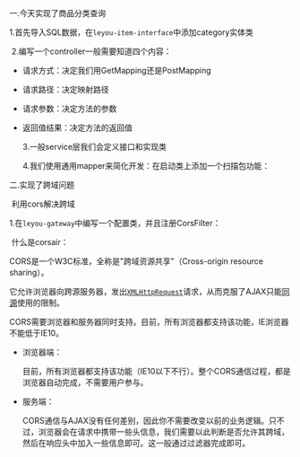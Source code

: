 一.今天实现了商品分类查询

​	1.首先导入SQL数据，在`leyou-item-interface`中添加category实体类

​	2.编写一个controller一般需要知道四个内容：

- 请求方式：决定我们用GetMapping还是PostMapping

- 请求路径：决定映射路径

- 请求参数：决定方法的参数

- 返回值结果：决定方法的返回值

  3.一般service层我们会定义接口和实现类

  4.我们使用通用mapper来简化开发：在启动类上添加一个扫描包功能：



二.实现了跨域问题

​	利用cors解决跨域

1.在`leyou-gateway`中编写一个配置类，并且注册CorsFilter：

​	什么是corsair：

CORS是一个W3C标准，全称是"跨域资源共享"（Cross-origin resource sharing）。

它允许浏览器向跨源服务器，发出[`XMLHttpRequest`](http://www.ruanyifeng.com/blog/2012/09/xmlhttprequest_level_2.html)请求，从而克服了AJAX只能[同源](http://www.ruanyifeng.com/blog/2016/04/same-origin-policy.html)使用的限制。

CORS需要浏览器和服务器同时支持。目前，所有浏览器都支持该功能，IE浏览器不能低于IE10。

- 浏览器端：

  目前，所有浏览器都支持该功能（IE10以下不行）。整个CORS通信过程，都是浏览器自动完成，不需要用户参与。

- 服务端：

  CORS通信与AJAX没有任何差别，因此你不需要改变以前的业务逻辑。只不过，浏览器会在请求中携带一些头信息，我们需要以此判断是否允许其跨域，然后在响应头中加入一些信息即可。这一般通过过滤器完成即可。



